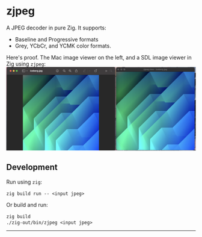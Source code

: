 # zjpeg

A JPEG decoder in pure Zig. It supports:

- Baseline and Progressive formats
- Grey, YCbCr, and YCMK color formats.

Here's proof. The Mac image viewer on the left, and a SDL image viewer in Zig using `zjpeg`:
![demo](demo.png)

## Development

Run using `zig`:

    zig build run -- <input jpeg>

Or build and run:

    zig build
    ./zig-out/bin/zjpeg <input jpeg>

---
